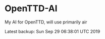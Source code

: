 # OpenTTD-AI
My AI for OpenTTD, will use primarily air

Latest backup: Sun Sep 29 06:38:01 UTC 2019
